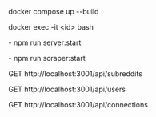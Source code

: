 docker compose up --build

docker exec -it \<id\> bash

  \- npm run server:start
  
  \- npm run scraper:start

GET http://localhost:3001/api/subreddits

GET http://localhost:3001/api/users

GET http://localhost:3001/api/connections
